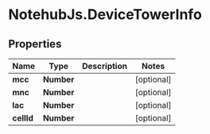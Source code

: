 # NotehubJs.DeviceTowerInfo

## Properties

Name | Type | Description | Notes
------------ | ------------- | ------------- | -------------
**mcc** | **Number** |  | [optional] 
**mnc** | **Number** |  | [optional] 
**lac** | **Number** |  | [optional] 
**cellId** | **Number** |  | [optional] 



